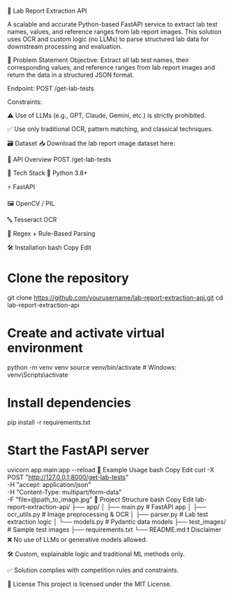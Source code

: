 🧬 Lab Report Extraction API

A scalable and accurate Python-based FastAPI service to extract lab test names, values, and reference ranges from lab report images. This solution uses OCR and custom logic (no LLMs) to parse structured lab data for downstream processing and evaluation.

📌 Problem Statement
Objective: Extract all lab test names, their corresponding values, and reference ranges from lab report images and return the data in a structured JSON format.

Endpoint: POST /get-lab-tests

Constraints:

⚠️ Use of LLMs (e.g., GPT, Claude, Gemini, etc.) is strictly prohibited.

✅ Use only traditional OCR, pattern matching, and classical techniques.

🗃 Dataset
📥 Download the lab report image dataset here:

🚀 API Overview
POST /get-lab-tests

🧰 Tech Stack
🐍 Python 3.8+

⚡ FastAPI

🖼️ OpenCV / PIL

🔤 Tesseract OCR

🧠 Regex + Rule-Based Parsing

🛠 Installation
bash
Copy
Edit
# Clone the repository
git clone https://github.com/yourusername/lab-report-extraction-api.git
cd lab-report-extraction-api

# Create and activate virtual environment
python -m venv venv
source venv/bin/activate  # Windows: venv\Scripts\activate

# Install dependencies
pip install -r requirements.txt

# Start the FastAPI server
uvicorn app.main:app --reload
🧪 Example Usage
bash
Copy
Edit
curl -X POST "http://127.0.0.1:8000/get-lab-tests" \
  -H "accept: application/json" \
  -H "Content-Type: multipart/form-data" \
  -F "file=@path_to_image.jpg"
📁 Project Structure
bash
Copy
Edit
lab-report-extraction-api/
├── app/
│   ├── main.py              # FastAPI app
│   ├── ocr_utils.py         # Image preprocessing & OCR
│   ├── parser.py            # Lab test extraction logic
│   └── models.py            # Pydantic data models
├── test_images/             # Sample test images
├── requirements.txt
└── README.md
❗ Disclaimer
❌ No use of LLMs or generative models allowed.

🛠 Custom, explainable logic and traditional ML methods only.

✅ Solution complies with competition rules and constraints.

📄 License
This project is licensed under the MIT License.
